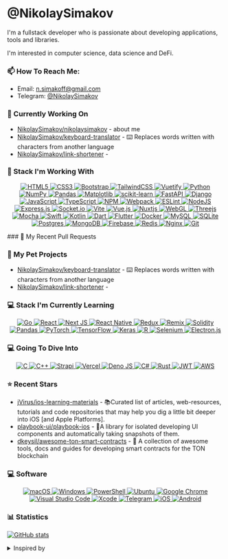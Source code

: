 # @NikolaySimakov

I'm a fullstack developer who is passionate about developing applications, tools and libraries.

I'm interested in computer science, data science and DeFi.

### 📫 How To Reach Me:

- Email: [n.simakoff@gmail.com](mailto:n.simakoff@gmail.com)
- Telegram: [@NikolaySimakov](https://t.me/NikolaySimakov)

### 👷 Currently Working On


- [NikolaySimakov/nikolaysimakov](https://github.com/NikolaySimakov/nikolaysimakov) - about me
- [NikolaySimakov/keyboard-translator](https://github.com/NikolaySimakov/keyboard-translator) - ⌨️ Replaces words written with characters from another language
- [NikolaySimakov/link-shortener](https://github.com/NikolaySimakov/link-shortener) - 

### 💼 Stack I'm Working With
<a href="https://github.com/Ileriayo/markdown-badges">
  <p align="center">
    <img alt="HTML5" src="https://img.shields.io/badge/html5-%23E34F26.svg?style=for-the-badge&logo=html5&logoColor=white"/>
    <img alt="CSS3" src="https://img.shields.io/badge/css3-%231572B6.svg?style=for-the-badge&logo=css3&logoColor=white"/>
    <img alt="Bootstrap" src="https://img.shields.io/badge/bootstrap-%23563D7C.svg?style=for-the-badge&logo=bootstrap&logoColor=white"/>
    <img alt="TailwindCSS" src="https://img.shields.io/badge/tailwindcss-%2338B2AC.svg?style=for-the-badge&logo=tailwind-css&logoColor=white"/>
    <img alt="Vuetify" src="https://img.shields.io/badge/Vuetify-1867C0?style=for-the-badge&logo=vuetify&logoColor=AEDDFF"/>
    <img alt="Python" src="https://img.shields.io/badge/python-3670A0?style=for-the-badge&logo=python&logoColor=ffdd54"/>
    <img alt="NumPy" src="https://img.shields.io/badge/numpy-%23013243.svg?style=for-the-badge&logo=numpy&logoColor=white"/>
    <img alt="Pandas" src="https://img.shields.io/badge/pandas-%23150458.svg?style=for-the-badge&logo=pandas&logoColor=white"/>
    <img alt="Matplotlib" src="https://img.shields.io/badge/Matplotlib-%23ffffff.svg?style=for-the-badge&logo=Matplotlib&logoColor=black"/>
    <img alt="scikit-learn" src="https://img.shields.io/badge/scikit--learn-%23F7931E.svg?style=for-the-badge&logo=scikit-learn&logoColor=white"/>
    <img alt="FastAPI" src="https://img.shields.io/badge/FastAPI-005571?style=for-the-badge&logo=fastapi"/>
    <img alt="Django" src="https://img.shields.io/badge/django-%23092E20.svg?style=for-the-badge&logo=django&logoColor=white"/>
    <img alt="JavaScript" src="https://img.shields.io/badge/javascript-%23323330.svg?style=for-the-badge&logo=javascript&logoColor=%23F7DF1E"/>
    <img alt="TypeScript" src="https://img.shields.io/badge/typescript-%23007ACC.svg?style=for-the-badge&logo=typescript&logoColor=white"/>
    <img alt="NPM" src="https://img.shields.io/badge/NPM-%23000000.svg?style=for-the-badge&logo=npm&logoColor=white"/>
    <img alt="Webpack" src="https://img.shields.io/badge/webpack-%238DD6F9.svg?style=for-the-badge&logo=webpack&logoColor=black"/>
    <img alt="ESLint" src="https://img.shields.io/badge/ESLint-4B3263?style=for-the-badge&logo=eslint&logoColor=white"/>
    <img alt="NodeJS" src="https://img.shields.io/badge/node.js-6DA55F?style=for-the-badge&logo=node.js&logoColor=white"/>
    <img alt="Express.js" src="https://img.shields.io/badge/express.js-%23404d59.svg?style=for-the-badge&logo=express&logoColor=%2361DAFB"/>
    <img alt="Socket.io" src="https://img.shields.io/badge/Socket.io-black?style=for-the-badge&logo=socket.io&badgeColor=010101"/>
    <img alt="Vite" src="https://img.shields.io/badge/vite-%23646CFF.svg?style=for-the-badge&logo=vite&logoColor=white"/>
    <img alt="Vue.js" src="https://img.shields.io/badge/vuejs-%2335495e.svg?style=for-the-badge&logo=vuedotjs&logoColor=%234FC08D"/>
    <img alt="Nuxtjs" src="https://img.shields.io/badge/Nuxt-002E3B?style=for-the-badge&logo=nuxtdotjs&logoColor=#00DC82"/>
    <img alt="WebGL" src="https://img.shields.io/badge/WebGL-990000?logo=webgl&logoColor=white&style=for-the-badge"/>
    <img alt="Threejs" src="https://img.shields.io/badge/threejs-black?style=for-the-badge&logo=three.js&logoColor=white"/>
    <img alt="Mocha" src="https://img.shields.io/badge/-mocha-%238D6748?style=for-the-badge&logo=mocha&logoColor=white"/>
    <img alt="Swift" src="https://img.shields.io/badge/swift-F54A2A?style=for-the-badge&logo=swift&logoColor=white"/>
    <img alt="Kotlin" src="https://img.shields.io/badge/kotlin-%237F52FF.svg?style=for-the-badge&logo=kotlin&logoColor=white"/>
    <img alt="Dart" src="https://img.shields.io/badge/dart-%230175C2.svg?style=for-the-badge&logo=dart&logoColor=white"/>
    <img alt="Flutter" src="https://img.shields.io/badge/Flutter-%2302569B.svg?style=for-the-badge&logo=Flutter&logoColor=white"/>
    <img alt="Docker" src="https://img.shields.io/badge/docker-%230db7ed.svg?style=for-the-badge&logo=docker&logoColor=white"/>
    <img alt="MySQL" src="https://img.shields.io/badge/mysql-%2300f.svg?style=for-the-badge&logo=mysql&logoColor=white"/>
    <img alt="SQLite" src="https://img.shields.io/badge/sqlite-%2307405e.svg?style=for-the-badge&logo=sqlite&logoColor=white"/>
    <img alt="Postgres" src="https://img.shields.io/badge/postgres-%23316192.svg?style=for-the-badge&logo=postgresql&logoColor=white"/>
    <img alt="MongoDB" src="https://img.shields.io/badge/MongoDB-%234ea94b.svg?style=for-the-badge&logo=mongodb&logoColor=white"/>
    <img alt="Firebase" src="https://img.shields.io/badge/Firebase-039BE5?style=for-the-badge&logo=Firebase&logoColor=white"/>
    <img alt="Redis" src="https://img.shields.io/badge/redis-%23DD0031.svg?style=for-the-badge&logo=redis&logoColor=white"/>
    <img alt="Nginx" src="https://img.shields.io/badge/nginx-%23009639.svg?style=for-the-badge&logo=nginx&logoColor=white"/>
    <img alt="Git" src="https://img.shields.io/badge/git-%23F05033.svg?style=for-the-badge&logo=git&logoColor=white"/>
  </p>
</a>
### 🔨 My Recent Pull Requests

### 🌱 My Pet Projects                                    

- [NikolaySimakov/keyboard-translator](https://github.com/NikolaySimakov/keyboard-translator) - ⌨️ Replaces words written with characters from another language
- [NikolaySimakov/link-shortener](https://github.com/NikolaySimakov/link-shortener) - 
### 💻 Stack I'm Currently Learning

<a href="https://github.com/Ileriayo/markdown-badges">
  <p align="center">
    <img alt="Go" src="https://img.shields.io/badge/go-%2300ADD8.svg?style=for-the-badge&logo=go&logoColor=white"/>
    <img alt="React" src="https://img.shields.io/badge/react-%2320232a.svg?style=for-the-badge&logo=react&logoColor=%2361DAFB"/>
    <img alt="Next JS" src="https://img.shields.io/badge/Next-black?style=for-the-badge&logo=next.js&logoColor=white"/>
    <img alt="React Native" src="https://img.shields.io/badge/react_native-%2320232a.svg?style=for-the-badge&logo=react&logoColor=%2361DAFB"/>
    <img alt="Redux" src="https://img.shields.io/badge/redux-%23593d88.svg?style=for-the-badge&logo=redux&logoColor=white"/>
    <img alt="Remix" src="https://img.shields.io/badge/remix-%23000.svg?style=for-the-badge&logo=remix&logoColor=white"/>
    <img alt="Solidity" src="https://img.shields.io/badge/Solidity-%23363636.svg?style=for-the-badge&logo=solidity&logoColor=white"/>
    <img alt="Pandas" src="https://img.shields.io/badge/pandas-%23150458.svg?style=for-the-badge&logo=pandas&logoColor=white"/>
    <img alt="PyTorch" src="https://img.shields.io/badge/PyTorch-%23EE4C2C.svg?style=for-the-badge&logo=PyTorch&logoColor=white"/>
    <img alt="TensorFlow" src="https://img.shields.io/badge/TensorFlow-%23FF6F00.svg?style=for-the-badge&logo=TensorFlow&logoColor=white"/>
    <img alt="Keras" src="https://img.shields.io/badge/Keras-%23D00000.svg?style=for-the-badge&logo=Keras&logoColor=white"/>
    <img alt="R" src="https://img.shields.io/badge/r-%23276DC3.svg?style=for-the-badge&logo=r&logoColor=white"/>
    <img alt="Selenium" src="https://img.shields.io/badge/-selenium-%43B02A?style=for-the-badge&logo=selenium&logoColor=white"/>
    <img alt="Electron.js" src="https://img.shields.io/badge/Electron-191970?style=for-the-badge&logo=Electron&logoColor=white"/>
  </p>
</a>

### 💻 Going To Dive Into

<a href="https://github.com/Ileriayo/markdown-badges">
  <p align="center">
    <img alt="C" src="https://img.shields.io/badge/c-%2300599C.svg?style=for-the-badge&logo=c&logoColor=white"/>
    <img alt="C++" src="https://img.shields.io/badge/c++-%2300599C.svg?style=for-the-badge&logo=c%2B%2B&logoColor=white"/>
    <img alt="Strapi" src="https://img.shields.io/badge/strapi-%232E7EEA.svg?style=for-the-badge&logo=strapi&logoColor=white"/>
    <img alt="Vercel" src="https://img.shields.io/badge/vercel-%23000000.svg?style=for-the-badge&logo=vercel&logoColor=white"/>
    <img alt="Deno JS" src="https://img.shields.io/badge/deno%20js-000000?style=for-the-badge&logo=deno&logoColor=white"/>
    <img alt="C#" src="https://img.shields.io/badge/c%23-%23239120.svg?style=for-the-badge&logo=c-sharp&logoColor=white"/>
    <img alt="Rust" src="https://img.shields.io/badge/rust-%23000000.svg?style=for-the-badge&logo=rust&logoColor=white"/>
    <img alt="JWT" src="https://img.shields.io/badge/JWT-black?style=for-the-badge&logo=JSON%20web%20tokens"/>
    <img alt="AWS" src="https://img.shields.io/badge/AWS-%23FF9900.svg?style=for-the-badge&logo=amazon-aws&logoColor=white"/>
  </p>
</a>

### ⭐ Recent Stars


- [jVirus/ios-learning-materials](https://github.com/jVirus/ios-learning-materials) - 📚Curated list of articles, web-resources, tutorials and code repositories that may help you dig a little bit deeper into iOS [and Apple Platforms].
- [playbook-ui/playbook-ios](https://github.com/playbook-ui/playbook-ios) - 📘A library for isolated developing UI components and automatically taking snapshots of them.
- [dkeysil/awesome-ton-smart-contracts](https://github.com/dkeysil/awesome-ton-smart-contracts) - 💎 A collection of awesome tools, docs and guides for developing smart contracts for the TON blockchain

### 💻 Software

<a href="https://github.com/Ileriayo/markdown-badges">
  <p align="center">
    <img alt="macOS" src="https://img.shields.io/badge/mac%20os-000000?style=for-the-badge&logo=macos&logoColor=F0F0F0"/>
    <img alt="Windows" src="https://img.shields.io/badge/Windows-0078D6?style=for-the-badge&logo=windows&logoColor=white"/>
    <img alt="PowerShell" src="https://img.shields.io/badge/PowerShell-%235391FE.svg?style=for-the-badge&logo=powershell&logoColor=white"/>
    <img alt="Ubuntu" src="https://img.shields.io/badge/Ubuntu-E95420?style=for-the-badge&logo=ubuntu&logoColor=white"/>
    <img alt="Google Chrome" src="https://img.shields.io/badge/Google%20Chrome-4285F4?style=for-the-badge&logo=GoogleChrome&logoColor=white"/>
    <img alt="Visual Studio Code" src="https://img.shields.io/badge/Visual%20Studio%20Code-0078d7.svg?style=for-the-badge&logo=visual-studio-code&logoColor=white"/>
    <img alt="Xcode" src="https://img.shields.io/badge/Xcode-007ACC?style=for-the-badge&logo=Xcode&logoColor=white"/>
    <img alt="Telegram" src="https://img.shields.io/badge/Telegram-2CA5E0?style=for-the-badge&logo=telegram&logoColor=white"/>
    <img alt="iOS" src="https://img.shields.io/badge/iOS-000000?style=for-the-badge&logo=ios&logoColor=white"/>
    <img alt="Android" src="https://img.shields.io/badge/Android-3DDC84?style=for-the-badge&logo=android&logoColor=white"/>

  </p>
</a>

### 📊 Statistics

[![GitHub stats](https://github-readme-stats-xi-dusky.vercel.app/api?username=nikolaysimakov&count_private=true&bg_color=00000000&hide=issues&show_icons=true&hide_border=true)](https://github.com/nikolaysimakov/github-readme-stats)

<details>
  <summary>Inspired by</summary>
  <ul>
    <li><a href="https://github.com/maximousblk/maximousblk">@maximousblk</a> Github profile</li>
    <li><a href="https://github.com/coderjojo/creative-profile-readme">Awesome Developer Profile</a> repo</li>
    <li><a href="https://github.com/abhisheknaiidu/awesome-github-profile-readme">Awesome GitHub Profile README</a> repo</li>
    <li><a href="https://habr.com/ru/post/649363/">Creating a profile README file on GitHub</a> article</li>
  </ul>
</details>
